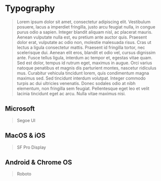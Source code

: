 # Typography

> Lorem ipsum dolor sit amet, consectetur adipiscing elit. Vestibulum posuere, lacus a imperdiet fringilla, justo arcu feugiat nulla, in congue purus odio a sapien. Integer blandit aliquam nisl, ac placerat mauris. Aenean vulputate nulla est, eu pretium ante auctor quis. Praesent dolor erat, vulputate ac odio non, molestie malesuada risus. Cras ut lectus a ligula consectetur mattis. Praesent id fringilla tortor, nec scelerisque dui. Aenean elit eros, blandit et odio vel, cursus dignissim ante. Fusce tellus ligula, interdum ac tempor et, egestas vitae quam. Sed est dolor, tempus id rutrum eget, maximus in augue. Orci varius natoque penatibus et magnis dis parturient montes, nascetur ridiculus mus. Curabitur vehicula tincidunt lorem, quis condimentum magna maximus sed. Sed tincidunt interdum volutpat. Integer commodo turpis ac dui ultricies venenatis. Donec sodales odio at nibh elementum, non fringilla sem feugiat. Pellentesque eget leo et velit lacinia tincidunt eget ac arcu. Nulla vitae maximus nisi.

## Microsoft
> Segoe UI

## MacOS & iOS
> SF Pro Display

## Android & Chrome OS 
> Roboto


 
